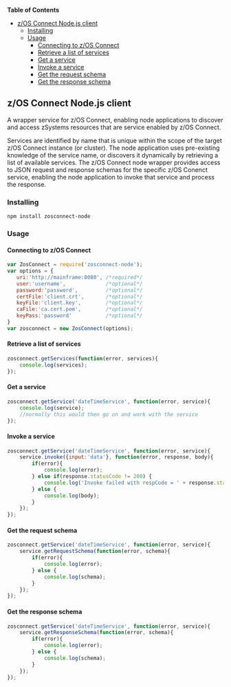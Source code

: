 <!-- START doctoc generated TOC please keep comment here to allow auto update -->
<!-- DON'T EDIT THIS SECTION, INSTEAD RE-RUN doctoc TO UPDATE -->
**Table of Contents**

- [z/OS Connect Node.js client](#zos-connect-nodejs-client)
  - [Installing](#installing)
  - [Usage](#usage)
    - [Connecting to z/OS Connect](#connecting-to-zos-connect)
    - [Retrieve a list of services](#retrieve-a-list-of-services)
    - [Get a service](#get-a-service)
    - [Invoke a service](#invoke-a-service)
    - [Get the request schema](#get-the-request-schema)
    - [Get the response schema](#get-the-response-schema)

<!-- END doctoc generated TOC please keep comment here to allow auto update -->

## z/OS Connect Node.js client

A wrapper service for z/OS Connect, enabling node applications to discover and access zSystems resources 
that are service enabled by z/OS Connect. 

Services are identified by name that is unique within the scope of the target z/OS Connect instance 
(or cluster). The node application uses pre-existing knowledge of the service name, or discovers it 
dynamically by retrieving a list of available services. The z/OS Connect node wrapper provides access 
to JSON request and response schemas for the specific z/OS Conenct service, enabling the node 
application to invoke that service and process the response.

### Installing

```
npm install zosconnect-node
```

### Usage

#### Connecting to z/OS Connect

```js
var ZosConnect = require('zosconnect-node');
var options = {
   uri:'http://mainframe:8080', /*required*/
   user:'username',             /*optional*/
   password:'password',         /*optional*/
   certFile:'client.crt',       /*optional*/
   keyFile:'client.key',        /*optional*/
   caFile:'ca.cert.pem',        /*optional*/
   keyPass:'password'           /*optional*/
}
var zosconnect = new ZosConnect(options);
```

#### Retrieve a list of services

```js
zosconnect.getServices(function(error, services){
    console.log(services);
});
```

#### Get a service

```js
zosconnect.getService('dateTimeService', function(error, service){
    console.log(service);
    //normally this would then go on and work with the service
});
```

#### Invoke a service

```js
zosconnect.getService('dateTimeService', function(error, service){
    service.invoke({input:'data'}, function(error, response, body){
        if(error){
            console.log(error);
        } else if(response.statusCode != 200) {
            console.log('Invoke failed with respCode = ' + response.statusCode);
        } else {
            console.log(body);
        }
    });
});
```

#### Get the request schema

```js
zosconnect.getService('dateTimeService', function(error, service){
    service.getRequestSchema(function(error, schema){
        if(error){
            console.log(error);
        } else {
            console.log(schema);
        }
    });
});
```

#### Get the response schema

```js
zosconnect.getService('dateTimeService', function(error, service){
    service.getResponseSchema(function(error, schema){
        if(error){
            console.log(error);
        } else {
            console.log(schema);
        }
    });
});
```
